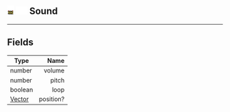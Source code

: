 ## ![unknown](../../.gitbook/assets/unknown.png) ![Base](../../.gitbook/assets/base.png) Sound


------
## Fields

| Type   | Name |
| ------ | ---: |
| number | volume |
| number | pitch |
| boolean | loop |
| [Vector](vector) | position? |

